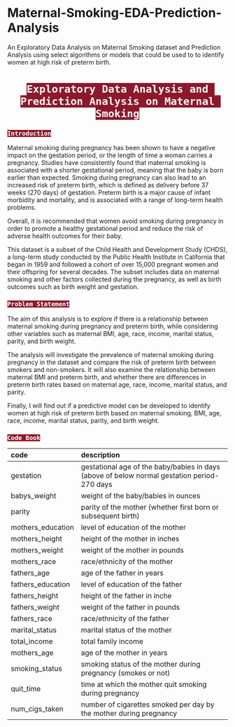 # Maternal-Smoking-EDA-Prediction-Analysis
An Exploratory Data Analysis on Maternal Smoking dataset and Prediction Analysis using select algorithms or models that could be used to to identify women at high risk of preterm birth.
<h1 align="center"><code style="background-color: #8c182b;color:white;">Exploratory Data Analysis and Prediction Analysis on Maternal Smoking</code></h1> 

<h3><code style="background:#8c182b;color:white">Introduction</code></h3> 

Maternal smoking during pregnancy has been shown to have a negative impact on the gestation period, or the length of time a woman carries a pregnancy. Studies have consistently found that maternal smoking is associated with a shorter gestational period, meaning that the baby is born earlier than expected.
Smoking during pregnancy can also lead to an increased risk of preterm birth, which is defined as delivery before 37 weeks (270 days) of gestation. Preterm birth is a major cause of infant morbidity and mortality, and is associated with a range of long-term health problems.

Overall, it is recommended that women avoid smoking during pregnancy in order to promote a healthy gestational period and reduce the risk of adverse health outcomes for their baby.

This dataset is a subset of the Child Health and Development Study (CHDS), a long-term study conducted by the Public Health Institute in California that began in 1959 and followed a cohort of over 15,000 pregnant women and their offspring for several decades. The subset includes data on maternal smoking and other factors collected during the pregnancy, as well as birth outcomes such as birth weight and gestation. 

<h3><code style="background:#8c182b;color:white">Problem Statement</code></h3> 

The aim of this analysis is to explore if there is a relationship between maternal smoking during pregnancy and preterm birth, while considering other variables such as maternal BMI, age, race, income, marital status, parity, and birth weight.

The analysis will investigate the prevalence of maternal smoking during pregnancy in the dataset and compare the risk of preterm birth between smokers and non-smokers. It will also examine the relationship between maternal BMI and preterm birth, and whether there are differences in preterm birth rates based on maternal age, race, income, marital status, and parity.

Finally, I will find out if a predictive model can be developed to identify women at high risk of preterm birth based on maternal smoking, BMI, age, race, income, marital status, parity, and birth weight.

<h3><code style="background:#8c182b;color:white">Code Book</code></h3> 

| code|description | 
| :----------- | :----------- |
| gestation      | gestational age of the baby/babies in days (above of below normal gestation period-270 days |
| babys_weight   | weight of the baby/babies in ounces        |
| parity      | parity of the mother (whether first born or subsequent birth)       |
| mothers_education     | level of education of the mother       |
| mothers_height   | height of the mother in inches        |
| mothers_weight      | weight of the mother in pounds       |
| mothers_race   | race/ethnicity of the mother        |
| fathers_age      | age of the father in years       |
| fathers_education   | level of education of the father        |
| fathers_height      | height of the father in inche       |
| fathers_weight   | weight of the father in pounds        |
| fathers_race      | race/ethnicity of the father       |
| marital_status   | marital status of the mother        |
| total_income      | total family income       |
| mothers_age|age of the mother in years||
| smoking_status   | smoking status of the mother during pregnancy (smokes or not)        |
| quit_time      | time at which the mother quit smoking during pregnancy      |
| num_cigs_taken   | number of cigarettes smoked per day by the mother during pregnancy        |
